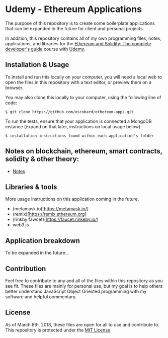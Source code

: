 # Udemy - Ethereum Applications

The purpose of this repository is to create some boilerplate applications that can be expanded in the future for client and personal projects.

In addition, this repository contains all of my own programming files, notes, applications, and libraries for the [Ethereum and Solidity: The complete developer's guide](https://www.udemy.com/ethereum-and-solidity-the-complete-developers-guide) course with [Udemy](https://www.udemy.com). 

## Installation & Usage

To install and run this locally on your computer, you will need a local web to open the files in this repository with a text editor, or preview them on a browser.

You may also clone this locally to your computer, using the following line of code:

```
$ git clone https://github.com/escobard/ethereum-apps.git
```

To run the tests, ensure that your application is connected a MongoDB instance (expand on that later, instructions on local usage below):
```
$ installation instructions found within each application's folder
```

## Notes on blockchain, ethereum, smart contracts, solidity & other theory:

- [Notes](https://github.com/escobard/ethereum-apps/wiki/Notes)

## Libraries & tools

More usage instructions on this application coming in the future.

- (metamask.io)[https://metamask.io/]
- (remix)[https://remix.ethereum.org]
- (rinkby fawcet)(https://faucet.rinkeby.io/)
- web3.js

## Application breakdown

To be expanded in the future...

## Contribution

Feel free to contribute to any and all of the files within this repository as you see fit. These files are mainly for personal use, but my goal is to help others better understand JavaScript Object Oriented programming with my software and helpful commentary.

## License

As of March 8th, 2018, these files are open for all to use and contribute to. This repository is protected under the [MIT License](http://choosealicense.com/licenses/mit/).